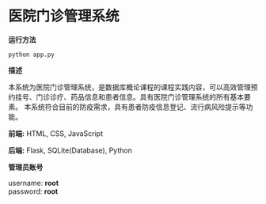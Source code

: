 # 医院门诊管理系统

**运行方法**

```shell
python app.py
```

**描述**

本系统为医院门诊管理系统，是数据库概论课程的课程实践内容，可以高效管理预约挂号、门诊诊疗、药品信息和患者信息。具有医院门诊管理系统的所有基本要素。
	本系统符合目前的防疫需求，具有患者防疫信息登记、流行病风险提示等功能。


**前端:** HTML, CSS, JavaScript

**后端:** Flask, SQLite(Database), Python

**管理员账号**

username: **root**  
password: **root**